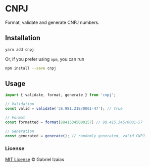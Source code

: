 # CNPJ

Format, validate and generate CNPJ numbers.

## Installation

```bash
yarn add cnpj
```

Or, if you prefer using `npm`, you can run

```bash
npm install --save cnpj
```

## Usage

```js
import { validate, format, generate } from 'cnpj';

// Validation
const valid = validate('38.981.218/0001-47'); // true

// Format
const formatted = format(88415345000157) // 88.415.345/0001-57

// Generation
const generated = generate(); // randomly generated, valid CNPJ
```

### License

[MIT License](https://gabrielizaias.mit-license.org) &copy; Gabriel Izaias
